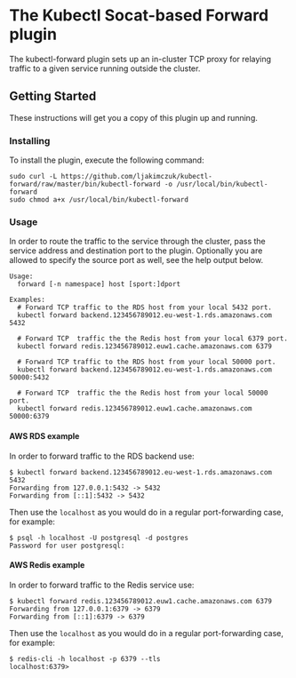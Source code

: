 # The Kubectl Socat-based Forward plugin

The kubectl-forward plugin sets up an in-cluster TCP proxy for relaying traffic to a given service running outside the cluster.

## Getting Started

These instructions will get you a copy of this plugin up and running.

### Installing

To install the plugin, execute the following command:

```
sudo curl -L https://github.com/ljakimczuk/kubectl-forward/raw/master/bin/kubectl-forward -o /usr/local/bin/kubectl-forward
sudo chmod a+x /usr/local/bin/kubectl-forward
```

### Usage

In order to route the traffic to the service through the cluster, pass the service address and destination port to the plugin. Optionally you are allowed to specify the source port as well, see the help output below.

```
Usage:
  forward [-n namespace] host [sport:]dport

Examples:
  # Forward TCP traffic to the RDS host from your local 5432 port.
  kubectl forward backend.123456789012.eu-west-1.rds.amazonaws.com 5432

  # Forward TCP  traffic the the Redis host from your local 6379 port.
  kubectl forward redis.123456789012.euw1.cache.amazonaws.com 6379

  # Forward TCP traffic to the RDS host from your local 50000 port.
  kubectl forward backend.123456789012.eu-west-1.rds.amazonaws.com 50000:5432

  # Forward TCP  traffic the the Redis host from your local 50000 port.
  kubectl forward redis.123456789012.euw1.cache.amazonaws.com 50000:6379
```

#### AWS RDS example

In order to forward traffic to the RDS backend use:

```
$ kubectl forward backend.123456789012.eu-west-1.rds.amazonaws.com 5432
Forwarding from 127.0.0.1:5432 -> 5432
Forwarding from [::1]:5432 -> 5432
```

Then use the `localhost` as you would do in a regular port-forwarding case, for example:

```
$ psql -h localhost -U postgresql -d postgres
Password for user postgresql:
```

#### AWS Redis example

In order to forward traffic to the Redis service use:

```
$ kubectl forward redis.123456789012.euw1.cache.amazonaws.com 6379
Forwarding from 127.0.0.1:6379 -> 6379
Forwarding from [::1]:6379 -> 6379
```

Then use the `localhost` as you would do in a regular port-forwarding case, for example:

```
$ redis-cli -h localhost -p 6379 --tls
localhost:6379>
```
